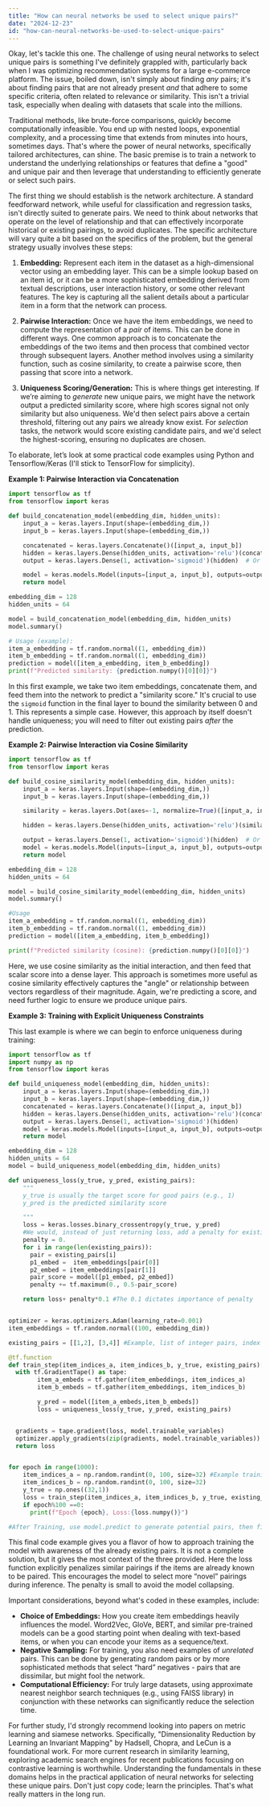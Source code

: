 ```yaml
---
title: "How can neural networks be used to select unique pairs?"
date: "2024-12-23"
id: "how-can-neural-networks-be-used-to-select-unique-pairs"
---
```


Okay, let's tackle this one. The challenge of using neural networks to select unique pairs is something I've definitely grappled with, particularly back when I was optimizing recommendation systems for a large e-commerce platform. The issue, boiled down, isn't simply about finding *any* pairs; it's about finding pairs that are not already present *and* that adhere to some specific criteria, often related to relevance or similarity. This isn't a trivial task, especially when dealing with datasets that scale into the millions.

Traditional methods, like brute-force comparisons, quickly become computationally infeasible. You end up with nested loops, exponential complexity, and a processing time that extends from minutes into hours, sometimes days. That's where the power of neural networks, specifically tailored architectures, can shine. The basic premise is to train a network to understand the underlying relationships or features that define a "good" and unique pair and then leverage that understanding to efficiently generate or select such pairs.

The first thing we should establish is the network architecture. A standard feedforward network, while useful for classification and regression tasks, isn't directly suited to generate pairs. We need to think about networks that operate on the level of relationship and that can effectively incorporate historical or existing pairings, to avoid duplicates. The specific architecture will vary quite a bit based on the specifics of the problem, but the general strategy usually involves these steps:

1.  **Embedding:** Represent each item in the dataset as a high-dimensional vector using an embedding layer. This can be a simple lookup based on an item id, or it can be a more sophisticated embedding derived from textual descriptions, user interaction history, or some other relevant features. The key is capturing all the salient details about a particular item in a form that the network can process.

2.  **Pairwise Interaction:** Once we have the item embeddings, we need to compute the representation of a *pair* of items. This can be done in different ways. One common approach is to concatenate the embeddings of the two items and then process that combined vector through subsequent layers. Another method involves using a similarity function, such as cosine similarity, to create a pairwise score, then passing that score into a network.

3. **Uniqueness Scoring/Generation:** This is where things get interesting. If we’re aiming to *generate* new unique pairs, we might have the network output a predicted similarity score, where high scores signal not only similarity but also uniqueness. We'd then select pairs above a certain threshold, filtering out any pairs we already know exist. For *selection* tasks, the network would score existing candidate pairs, and we'd select the highest-scoring, ensuring no duplicates are chosen.

To elaborate, let’s look at some practical code examples using Python and Tensorflow/Keras (I'll stick to TensorFlow for simplicity).

**Example 1: Pairwise Interaction via Concatenation**

```python
import tensorflow as tf
from tensorflow import keras

def build_concatenation_model(embedding_dim, hidden_units):
    input_a = keras.layers.Input(shape=(embedding_dim,))
    input_b = keras.layers.Input(shape=(embedding_dim,))

    concatenated = keras.layers.Concatenate()([input_a, input_b])
    hidden = keras.layers.Dense(hidden_units, activation='relu')(concatenated)
    output = keras.layers.Dense(1, activation='sigmoid')(hidden)  # Or linear if you have specific ranges in mind

    model = keras.models.Model(inputs=[input_a, input_b], outputs=output)
    return model

embedding_dim = 128
hidden_units = 64

model = build_concatenation_model(embedding_dim, hidden_units)
model.summary()

# Usage (example):
item_a_embedding = tf.random.normal((1, embedding_dim))
item_b_embedding = tf.random.normal((1, embedding_dim))
prediction = model([item_a_embedding, item_b_embedding])
print(f"Predicted similarity: {prediction.numpy()[0][0]}")


```

In this first example, we take two item embeddings, concatenate them, and feed them into the network to predict a "similarity score." It's crucial to use the `sigmoid` function in the final layer to bound the similarity between 0 and 1. This represents a simple case. However, this approach by itself doesn't handle uniqueness; you will need to filter out existing pairs *after* the prediction.

**Example 2: Pairwise Interaction via Cosine Similarity**

```python
import tensorflow as tf
from tensorflow import keras

def build_cosine_similarity_model(embedding_dim, hidden_units):
    input_a = keras.layers.Input(shape=(embedding_dim,))
    input_b = keras.layers.Input(shape=(embedding_dim,))

    similarity = keras.layers.Dot(axes=-1, normalize=True)([input_a, input_b])

    hidden = keras.layers.Dense(hidden_units, activation='relu')(similarity)

    output = keras.layers.Dense(1, activation='sigmoid')(hidden)  # Or linear for regression purposes
    model = keras.models.Model(inputs=[input_a, input_b], outputs=output)
    return model

embedding_dim = 128
hidden_units = 64

model = build_cosine_similarity_model(embedding_dim, hidden_units)
model.summary()

#Usage
item_a_embedding = tf.random.normal((1, embedding_dim))
item_b_embedding = tf.random.normal((1, embedding_dim))
prediction = model([item_a_embedding, item_b_embedding])

print(f"Predicted similarity (cosine): {prediction.numpy()[0][0]}")

```

Here, we use cosine similarity as the initial interaction, and then feed that scalar score into a dense layer. This approach is sometimes more useful as cosine similarity effectively captures the "angle" or relationship between vectors regardless of their magnitude. Again, we're predicting a score, and need further logic to ensure we produce unique pairs.

**Example 3: Training with Explicit Uniqueness Constraints**

This last example is where we can begin to enforce uniqueness during training:

```python
import tensorflow as tf
import numpy as np
from tensorflow import keras

def build_uniqueness_model(embedding_dim, hidden_units):
    input_a = keras.layers.Input(shape=(embedding_dim,))
    input_b = keras.layers.Input(shape=(embedding_dim,))
    concatenated = keras.layers.Concatenate()([input_a, input_b])
    hidden = keras.layers.Dense(hidden_units, activation='relu')(concatenated)
    output = keras.layers.Dense(1, activation='sigmoid')(hidden)
    model = keras.models.Model(inputs=[input_a, input_b], outputs=output)
    return model

embedding_dim = 128
hidden_units = 64
model = build_uniqueness_model(embedding_dim, hidden_units)

def uniqueness_loss(y_true, y_pred, existing_pairs):
    """
    y_true is usually the target score for good pairs (e.g., 1)
    y_pred is the predicted similarity score

    """
    loss = keras.losses.binary_crossentropy(y_true, y_pred)
    #We would, instead of just returning loss, add a penalty for existing pairs
    penalty = 0.
    for i in range(len(existing_pairs)):
      pair = existing_pairs[i]
      p1_embed =  item_embeddings[pair[0]]
      p2_embed = item_embeddings[pair[1]]
      pair_score = model([p1_embed, p2_embed])
      penalty += tf.maximum(0., 0.5-pair_score)

    return loss+ penalty*0.1 #The 0.1 dictates importance of penalty


optimizer = keras.optimizers.Adam(learning_rate=0.001)
item_embeddings = tf.random.normal((100, embedding_dim))

existing_pairs = [[1,2], [3,4]] #Example, list of integer pairs, index of item embeddings

@tf.function
def train_step(item_indices_a, item_indices_b, y_true, existing_pairs):
  with tf.GradientTape() as tape:
        item_a_embeds = tf.gather(item_embeddings, item_indices_a)
        item_b_embeds = tf.gather(item_embeddings, item_indices_b)

        y_pred = model([item_a_embeds,item_b_embeds])
        loss = uniqueness_loss(y_true, y_pred, existing_pairs)


  gradients = tape.gradient(loss, model.trainable_variables)
  optimizer.apply_gradients(zip(gradients, model.trainable_variables))
  return loss


for epoch in range(1000):
    item_indices_a = np.random.randint(0, 100, size=32) #Example training batch
    item_indices_b = np.random.randint(0, 100, size=32)
    y_true = np.ones((32,1))
    loss = train_step(item_indices_a, item_indices_b, y_true, existing_pairs)
    if epoch%100 ==0:
      print(f"Epoch {epoch}, Loss:{loss.numpy()}")

#After Training, use model.predict to generate potential pairs, then filter existing pairs and choose top results.
```

This final code example gives you a flavor of how to approach training the model with awareness of the already existing pairs. It is not a complete solution, but it gives the most context of the three provided. Here the loss function explicitly penalizes similar pairings if the items are already known to be paired. This encourages the model to select more “novel” pairings during inference. The penalty is small to avoid the model collapsing.

Important considerations, beyond what's coded in these examples, include:

*   **Choice of Embeddings:** How you create item embeddings heavily influences the model. Word2Vec, GloVe, BERT, and similar pre-trained models can be a good starting point when dealing with text-based items, or when you can encode your items as a sequence/text.
*   **Negative Sampling:** For training, you also need examples of *unrelated* pairs. This can be done by generating random pairs or by more sophisticated methods that select “hard” negatives - pairs that are dissimilar, but might fool the network.
*   **Computational Efficiency:** For truly large datasets, using approximate nearest neighbor search techniques (e.g., using FAISS library) in conjunction with these networks can significantly reduce the selection time.

For further study, I'd strongly recommend looking into papers on metric learning and siamese networks. Specifically, "Dimensionality Reduction by Learning an Invariant Mapping" by Hadsell, Chopra, and LeCun is a foundational work. For more current research in similarity learning, exploring academic search engines for recent publications focusing on contrastive learning is worthwhile. Understanding the fundamentals in these domains helps in the practical application of neural networks for selecting these unique pairs. Don't just copy code; learn the principles. That's what really matters in the long run.
